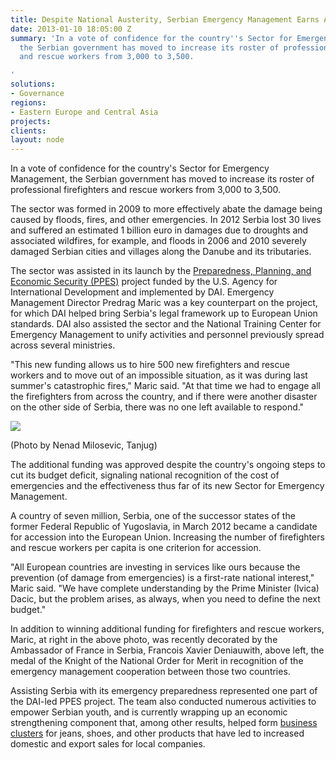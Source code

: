 ```yaml
---
title: Despite National Austerity, Serbian Emergency Management Earns Additional Funding
date: 2013-01-10 18:05:00 Z
summary: 'In a vote of confidence for the country''s Sector for Emergency Management,
  the Serbian government has moved to increase its roster of professional firefighters
  and rescue workers from 3,000 to 3,500.

'
solutions:
- Governance
regions:
- Eastern Europe and Central Asia
projects: 
clients: 
layout: node
---
```


In a vote of confidence for the country's Sector for Emergency Management, the Serbian government has moved to increase its roster of professional firefighters and rescue workers from 3,000 to 3,500.

The sector was formed in 2009 to more effectively abate the damage being caused by floods, fires, and other emergencies. In 2012 Serbia lost 30 lives and suffered an estimated 1 billion euro in damages due to droughts and associated wildfires, for example, and floods in 2006 and 2010 severely damaged Serbian cities and villages along the Danube and its tributaries.

The sector was assisted in its launch by the [Preparedness, Planning, and Economic Security (PPES)][1] project funded by the U.S. Agency for International Development and implemented by DAI. Emergency Management Director Predrag Maric was a key counterpart on the project, for which DAI helped bring Serbia's legal framework up to European Union standards. DAI also assisted the sector and the National Training Center for Emergency Management to unify activities and personnel previously spread across several ministries.

"This new funding allows us to hire 500 new firefighters and rescue workers and to move out of an impossible situation, as it was during last summer's catastrophic fires," Maric said. "At that time we had to engage all the firefighters from across the country, and if there were another disaster on the other side of Serbia, there was no one left available to respond."

![][3]

(Photo by Nenad Milosevic, Tanjug)

The additional funding was approved despite the country's ongoing steps to cut its budget deficit, signaling national recognition of the cost of emergencies and the effectiveness thus far of its new Sector for Emergency Management.

A country of seven million, Serbia, one of the successor states of the former Federal Republic of Yugoslavia, in March 2012 became a candidate for accession into the European Union. Increasing the number of firefighters and rescue workers per capita is one criterion for accession.

"All European countries are investing in services like ours because the prevention (of damage from emergencies) is a first-rate national interest," Maric said. "We have complete understanding by the Prime Minister (Ivica) Dacic, but the problem arises, as always, when you need to define the next budget."

In addition to winning additional funding for firefighters and rescue workers, Maric, at right in the above photo, was recently decorated by the Ambassador of France in Serbia, Francois Xavier Deniauwith, above left, the medal of the Knight of the National Order for Merit in recognition of the emergency management cooperation between those two countries.

Assisting Serbia with its emergency preparedness represented one part of the DAI-led PPES project. The team also conducted numerous activities to empower Serbian youth, and is currently wrapping up an economic strengthening component that, among other results, helped form [business clusters][5] for jeans, shoes, and other products that have led to increased domestic and export sales for local companies.

[1]: /our-work/projects/serbia-preparedness-planning-and-economic-security-program-ppes
[3]: https://assetify-dai.com/news/SerbiaEmergencyPreparednessDAINews.gif
[5]: /news/business-clusters-creating-jobs-risk-regions-serbia
